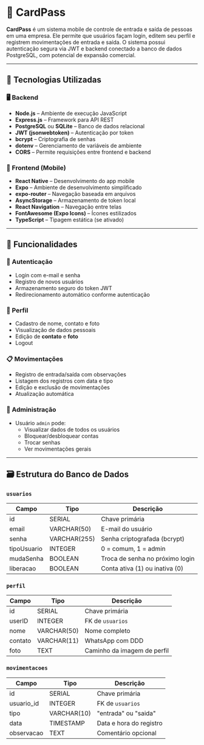 # 📲 CardPass

**CardPass** é um sistema mobile de controle de entrada e saída de pessoas em uma empresa. Ele permite que usuários façam login, editem seu perfil e registrem movimentações de entrada e saída. O sistema possui autenticação segura via JWT e backend conectado a banco de dados PostgreSQL, com potencial de expansão comercial.

---

## 🚀 Tecnologias Utilizadas

### 🖥 Backend
- **Node.js** – Ambiente de execução JavaScript
- **Express.js** – Framework para API REST
- **PostgreSQL** ou **SQLite** – Banco de dados relacional
- **JWT (jsonwebtoken)** – Autenticação por token
- **bcrypt** – Criptografia de senhas
- **dotenv** – Gerenciamento de variáveis de ambiente
- **CORS** – Permite requisições entre frontend e backend

### 📱 Frontend (Mobile)
- **React Native** – Desenvolvimento do app mobile
- **Expo** – Ambiente de desenvolvimento simplificado
- **expo-router** – Navegação baseada em arquivos
- **AsyncStorage** – Armazenamento de token local
- **React Navigation** – Navegação entre telas
- **FontAwesome (Expo Icons)** – Ícones estilizados
- **TypeScript** – Tipagem estática (se ativado)

---

## 📄 Funcionalidades

### 🔐 Autenticação
- Login com e-mail e senha
- Registro de novos usuários
- Armazenamento seguro do token JWT
- Redirecionamento automático conforme autenticação

### 🧑 Perfil
- Cadastro de nome, contato e foto
- Visualização de dados pessoais
- Edição de **contato** e **foto**
- Logout

### 📋 Movimentações
- Registro de entrada/saída com observações
- Listagem dos registros com data e tipo
- Edição e exclusão de movimentações
- Atualização automática

### 👤 Administração
- Usuário `admin` pode:
  - Visualizar dados de todos os usuários
  - Bloquear/desbloquear contas
  - Trocar senhas
  - Ver movimentações gerais

---

## 🗃️ Estrutura do Banco de Dados

### `usuarios`
| Campo       | Tipo         | Descrição                           |
|-------------|--------------|-------------------------------------|
| id          | SERIAL       | Chave primária                      |
| email       | VARCHAR(50)  | E-mail do usuário                   |
| senha       | VARCHAR(255) | Senha criptografada (bcrypt)        |
| tipoUsuario | INTEGER      | 0 = comum, 1 = admin                |
| mudaSenha   | BOOLEAN      | Troca de senha no próximo login     |
| liberacao   | BOOLEAN      | Conta ativa (1) ou inativa (0)      |

### `perfil`
| Campo   | Tipo         | Descrição                          |
|---------|--------------|------------------------------------|
| id      | SERIAL       | Chave primária                     |
| userID  | INTEGER      | FK de `usuarios`                   |
| nome    | VARCHAR(50)  | Nome completo                      |
| contato | VARCHAR(11)  | WhatsApp com DDD                   |
| foto    | TEXT         | Caminho da imagem de perfil        |

### `movimentacoes`
| Campo        | Tipo         | Descrição                         |
|--------------|--------------|-----------------------------------|
| id           | SERIAL       | Chave primária                    |
| usuario_id   | INTEGER      | FK de `usuarios`                  |
| tipo         | VARCHAR(10)  | "entrada" ou "saida"              |
| data         | TIMESTAMP    | Data e hora do registro           |
| observacao   | TEXT         | Comentário opcional               |

